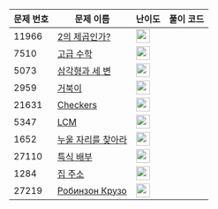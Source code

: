 | 문제 번호 | 문제 이름 | 난이도 | 풀이 코드 |
| --- | --- | --- | --- |
| 11966 | [2의 제곱인가?](https://www.acmicpc.net/problem/11966) | <img height="25px" width="25px=" src="https://static.solved.ac/tier_small/3.svg"/> |  |
| 7510 | [고급 수학](https://www.acmicpc.net/problem/7510) | <img height="25px" width="25px=" src="https://static.solved.ac/tier_small/3.svg"/> |  |
| 5073 | [삼각형과 세 변](https://www.acmicpc.net/problem/5073) | <img height="25px" width="25px=" src="https://static.solved.ac/tier_small/3.svg"/> |  |
| 2959 | [거북이](https://www.acmicpc.net/problem/2959) | <img height="25px" width="25px=" src="https://static.solved.ac/tier_small/3.svg"/> |  |
| 21631 | [Checkers](https://www.acmicpc.net/problem/21631) | <img height="25px" width="25px=" src="https://static.solved.ac/tier_small/2.svg"/> |  |
| 5347 | [LCM](https://www.acmicpc.net/problem/5347) | <img height="25px" width="25px=" src="https://static.solved.ac/tier_small/6.svg"/> |  |
| 1652 | [누울 자리를 찾아라](https://www.acmicpc.net/problem/1652) | <img height="25px" width="25px=" src="https://static.solved.ac/tier_small/6.svg"/> |  |
| 27110 | [특식 배부](https://www.acmicpc.net/problem/27110) | <img height="25px" width="25px=" src="https://static.solved.ac/tier_small/2.svg"/> |  |
| 1284 | [집 주소](https://www.acmicpc.net/problem/1284) | <img height="25px" width="25px=" src="https://static.solved.ac/tier_small/3.svg"/> |  |
| 27219 | [Робинзон Крузо](https://www.acmicpc.net/problem/27219) | <img height="25px" width="25px=" src="https://static.solved.ac/tier_small/1.svg"/> |  |

